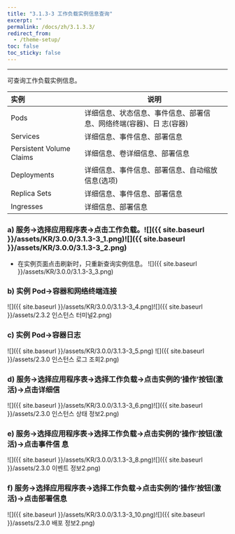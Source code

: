 ```yaml
---
title: "3.1.3-3 工作负载实例信息查询"
excerpt: ""
permalink: /docs/zh/3.1.3.3/
redirect_from:
  - /theme-setup/
toc: false
toc_sticky: false
---
```


---
可查询工作负载实例信息。

| **实例** | **说明** |
| :--- | --- |
| Pods | 详细信息、状态信息、事件信息、部署信息、网络终端(容器)、日 志(容器) |
| Services | 详细信息、事件信息、部署信息 |
| Persistent Volume Claims | 详细信息、卷详细信息、部署信息 |
| Deployments | 详细信息、事件信息、部署信息、自动缩放信息(选项) |
| Replica Sets | 详细信息、事件信息、部署信息 |
| Ingresses | 详细信息、部署信息 |

### a\) 服务→选择应用程序表→点击工作负载。![]({{ site.baseurl }}/assets/KR/3.0.0/3.1.3-3_1.png)![]({{ site.baseurl }}/assets/KR/3.0.0/3.1.3-3_2.png)
* 在实例页面点击刷新时，只重新查询实例信息。
![]({{ site.baseurl }}/assets/KR/3.0.0/3.1.3-3_3.png)


### b\) 实例 Pod→容器和网络终端连接
![]({{ site.baseurl }}/assets/KR/3.0.0/3.1.3-3_4.png)![]({{ site.baseurl }}/assets/2.3.2 인스턴스 터미널2.png)

### c\) 实例 Pod→容器日志
![]({{ site.baseurl }}/assets/KR/3.0.0/3.1.3-3_5.png) ![]({{ site.baseurl }}/assets/2.3.0 인스턴스 로그 조회2.png)

### d\) 服务→选择应用程序表→选择工作负载→点击实例的‘操作’按钮(激活)→点击详细信
![]({{ site.baseurl }}/assets/KR/3.0.0/3.1.3-3_6.png)![]({{ site.baseurl }}/assets/2.3.0 인스턴스 상태 정보2.png)

### e\) 服务→选择应用程序表→选择工作负载→点击实例的‘操作’按钮(激活)→点击事件信 息
![]({{ site.baseurl }}/assets/KR/3.0.0/3.1.3-3_8.png)![]({{ site.baseurl }}/assets/2.3.0 이벤트 정보2.png)

### f\) 服务→选择应用程序表→选择工作负载→点击实例的‘操作’按钮(激活)→点击部署信息
![]({{ site.baseurl }}/assets/KR/3.0.0/3.1.3-3_10.png)![]({{ site.baseurl }}/assets/2.3.0 배포 정보2.png)
